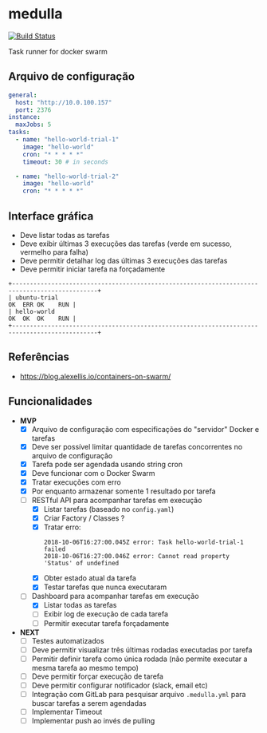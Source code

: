 # medulla

[![Build Status](https://travis-ci.org/calimaborges/medulla.svg?branch=master)](https://travis-ci.org/calimaborges/medulla)

Task runner for docker swarm

## Arquivo de configuração

```yml
general:
  host: "http://10.0.100.157"
  port: 2376
instance:
  maxJobs: 5
tasks:
  - name: "hello-world-trial-1"
    image: "hello-world"
    cron: "* * * * *"
    timeout: 30 # in seconds

  - name: "hello-world-trial-2"
    image: "hello-world"
    cron: "* * * * *"
```

## Interface gráfica

- Deve listar todas as tarefas
- Deve exibir últimas 3 execuções das tarefas (verde em sucesso, vermelho para falha)
- Deve permitir detalhar log das últimas 3 execuções das tarefas
- Deve permitir iniciar tarefa na forçadamente

```
+----------------------------------------------------------------------------------------------+
| ubuntu-trial                                                               OK  ERR OK    RUN |
| hello-world                                                                OK  OK  OK    RUN |
+----------------------------------------------------------------------------------------------+
```

## Referências

- https://blog.alexellis.io/containers-on-swarm/

## Funcionalidades

- **MVP**
  - [x] Arquivo de configuração com especificações do "servidor" Docker e tarefas
  - [x] Deve ser possível limitar quantidade de tarefas concorrentes no arquivo de configuração
  - [x] Tarefa pode ser agendada usando string cron
  - [x] Deve funcionar com o Docker Swarm
  - [x] Tratar execuções com erro
  - [x] Por enquanto armazenar somente 1 resultado por tarefa
  - [ ] RESTful API para acompanhar tarefas em execução
    - [x] Listar tarefas (baseado no `config.yaml`)
    - [x] Criar Factory / Classes ?
    - [x] Tratar erro:
      ```
      2018-10-06T16:27:00.045Z error: Task hello-world-trial-1 failed
      2018-10-06T16:27:00.046Z error: Cannot read property 'Status' of undefined
      ```
    - [x] Obter estado atual da tarefa
    - [x] Testar tarefas que nunca executaram
  - [ ] Dashboard para acompanhar tarefas em execução
    - [x] Listar todas as tarefas
    - [ ] Exibir log de execução de cada tarefa
    - [ ] Permitir executar tarefa forçadamente
- **NEXT**
  - [ ] Testes automatizados
  - [ ] Deve permitir visualizar três últimas rodadas executadas por tarefa
  - [ ] Permitir definir tarefa como única rodada (não permite executar a mesma tarefa ao mesmo tempo)
  - [ ] Deve permitir forçar execução de tarefa
  - [ ] Deve permitir configurar notificador (slack, email etc)
  - [ ] Integração com GitLab para pesquisar arquivo `.medulla.yml` para buscar tarefas a serem agendadas
  - [ ] Implementar Timeout
  - [ ] Implementar push ao invés de pulling
